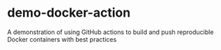 # demo-docker-action
A demonstration of using GitHub actions to build and push reproducible Docker containers with best practices

